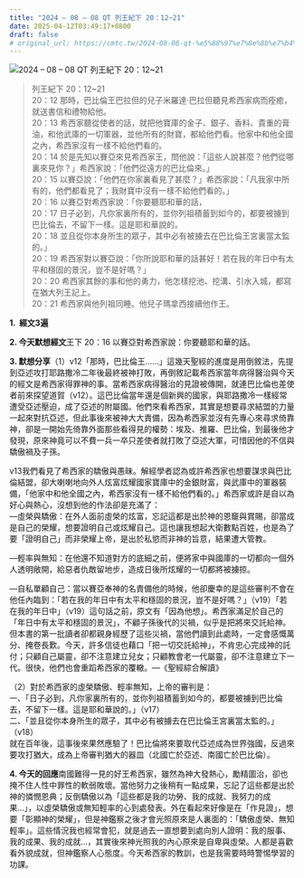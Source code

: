```yaml
---
title: "2024 – 08 – 08 QT 列王紀下 20：12~21"
date: 2025-04-12T03:49:17+0800
draft: false
# original_url: https://cmtc.tw/2024-08-08-qt-%e5%88%97%e7%8e%8b%e7%b4%80%e4%b8%8b-20%ef%bc%9a1221
---
```


![2024 – 08 – 08 QT 列王紀下 20：12\~21](/images/qt.jpg  "2024 – 08 – 08 QT 列王紀下 20：12\~21")

> 列王紀下 20：12\~21  
> 20：12 那時，巴比倫王巴拉但的兒子米羅達‧巴拉但聽見希西家病而痊癒，就送書信和禮物給他。  
> 20：13 希西家聽從使者的話，就把他寶庫的金子、銀子、香料、貴重的膏油，和他武庫的一切軍器，並他所有的財寶，都給他們看。他家中和他全國之內，希西家沒有一樣不給他們看的。  
> 20：14 於是先知以賽亞來見希西家王，問他說：「這些人說甚麼？他們從哪裏來見你？」希西家說：「他們從遠方的巴比倫來。」  
> 20：15 以賽亞說：「他們在你家裏看見了甚麼？」希西家說：「凡我家中所有的，他們都看見了；我財寶中沒有一樣不給他們看的。」  
> 20：16 以賽亞對希西家說：「你要聽耶和華的話，  
> 20：17 日子必到，凡你家裏所有的，並你列祖積蓄到如今的，都要被擄到巴比倫去，不留下一樣。這是耶和華說的。  
> 20：18 並且從你本身所生的眾子，其中必有被擄去在巴比倫王宮裏當太監的。」  
> 20：19 希西家對以賽亞說：「你所說耶和華的話甚好！若在我的年日中有太平和穩固的景況，豈不是好嗎？」  
> 20：20 希西家其餘的事和他的勇力，他怎樣挖池、挖溝、引水入城，都寫在猶大列王記上。  
> 20：21 希西家與他列祖同睡。他兒子瑪拿西接續他作王。

**1.  經文3遍**

**2. 今天默想經文**王下 20：16 以賽亞對希西家說：你要聽耶和華的話。

**3. 默想分享**（1）v12「那時，巴比倫王……」這幾天聖經的進度是用倒敘法，先提到亞述攻打耶路撒冷二年後最終被神打敗，再倒敘記載希西家當年病得醫治與今天的經文是希西家得罪神的事。當希西家病得醫治的見證被傳開，就連巴比倫也差使者前來探望道賀（v12）。這巴比倫當年還是個新興的國家，與耶路撒冷一樣經常遭受亞述壓迫，成了亞述的附屬國。他們來看希西家，其實是想要尋求結盟的力量一起來對抗亞述，但此事後來被神大大責備，因為希西家並沒有先專心來尋求倚靠神，卻是一開始先倚靠外面那些看得見的權勢：埃及、推羅、巴比倫，到最後他才發現，原來神竟可以不費一兵一卒只差使者就打敗了亞述大軍，可惜因他的不信與驕傲禍及子孫。

v13我們看見了希西家的驕傲與愚昧。解經學者認為或許希西家也想要謀求與巴比倫結盟，卻大喇喇地向外人炫富炫耀國家寶庫中的金銀財富，與武庫中的軍器裝備，「他家中和他全國之內，希西家沒有一樣不給他們看的。」希西家或許是自以為好心與熱心，沒想到他的作法卻是充滿了：  
—虛榮與驕傲：在外人面前虛榮的炫富，忘記這都是出於神的恩竉與賞賜，卻當成是自己的榮耀，想要證明自己或炫耀自己。這也讓我想起大衛數點百姓，也是為了要「證明自己」而非榮耀上帝，是出於私慾而非神的旨意，結果遭大管教。

—輕率與無知：在他還不知道對方的底細之前，便將家中與國庫的一切都向一個外人透明敞開，給惡者仇敵留地步，造成日後所炫耀的一切都將被擄掠。

—自私單顧自己：當以賽亞奉神的名責備他的時候，他卻慶幸的是這些審判不會在他任內臨到：「若在我的年日中有太平和穩固的景況，豈不是好嗎？」（v19）「若在我的年日中」（v19）這句話之前，原文有「因為他想」。希西家滿足於自己的「年日中有太平和穩固的景況」，不顧子孫後代的災禍，似乎是把將來交託給神。但本書的第一批讀者卻都親身經歷了這些災禍，當他們讀到此處時，一定會感慨萬分、掩卷長歎。今天，許多信徒也藉口「把一切交託給神」，不肯忠心完成神的託付；只顧自己屬靈，卻不注意建立兒女；只顧教會老一代屬靈，卻不注意建立下一代。很快，他們也會重蹈希西家的覆轍。—《聖經綜合解讀》

（2）對於希西家的虛榮驕傲、輕率無知，上帝的審判是：  
一、「日子必到，凡你家裏所有的，並你列祖積蓄到如今的，都要被擄到巴比倫去，不留下一樣。這是耶和華說的。」（v17）  
二、「並且從你本身所生的眾子，其中必有被擄去在巴比倫王宮裏當太監的。」（v18）  
就在百年後，這事後來果然應驗了！巴比倫將來要取代亞述成為世界強國，反過來要攻打猶大，成為上帝審判猶大的器皿（北國亡於亞述、南國亡於巴比倫）。

**4. 今天的回應**南國難得一見的好王希西家，雖然為神大發熱心，勵精圖治，卻也掩不住人性中罪性的軟弱敗壞。當他努力之後稍有一點成果，忘記了這些都是出於神的憐憫恩典；反倒驕傲以為「這些都是我的功勞、我的成就、我努力的成果…」，以虛榮驕傲或無知輕率的心到處發表。外在看起來好像是在「作見證」，想要「彰顯神的榮耀」，但是神鑑察之後才會光照原來是人裏面的：「驕傲虛榮、無知輕率」。這些情況我也經常會犯，就是過去一直想要到處向別人證明：我的服事、我的成果、我的成就…，其實後來神光照我的內心原來是自卑與虛榮。人都是喜歡看外貌成就，但神鑑察人心態度。今天希西家的教訓，也是我需要時時警惕學習的功課。